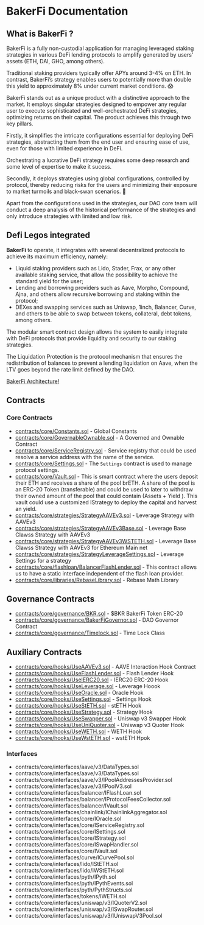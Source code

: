 # BakerFi Documentation 

## What is BakerFi ? 
BakerFi is a fully non-custodial application for managing leveraged staking strategies in various DeFi lending protocols to amplify generated by users’ assets (ETH, DAI, GHO, among others).

Traditional staking providers typically offer APYs around 3-4% on ETH. In contrast, BakerFi’s strategy enables users to potentially more than double this yield to approximately 8% under current market conditions. 😱

BakerFi stands out as a unique product with a distinctive approach to the market. It employs singular strategies designed to empower any regular user to execute sophisticated and well-orchestrated DeFi strategies, optimizing returns on their capital. The product achieves this through two key pillars.

Firstly, it simplifies the intricate configurations essential for deploying DeFi strategies, abstracting them from the end user and ensuring ease of use, even for those with limited experience in DeFi.

Orchestrating a lucrative DeFi strategy requires some deep research and some level of expertise to make it sucess.

Secondly, it deploys strategies using global configurations, controlled by protocol, thereby reducing risks for the users and minimizing their exposure to market turmoils and black-swan scenarios. 🦢

Apart from the configurations used in the strategies, our DAO core team will conduct a deep analysis of the historical performance of the strategies and only introduce strategies with limited and low risk.

## Defi Legos integrated

**BakerFi** to operate, it integrates with several decentralized protocols to achieve its maximum efficiency, namely:

- Liquid staking providers such as Lido, Stader, Frax, or any other available staking service, that allow the possibility to achieve the standard yield for the user;
- Lending and borrowing providers such as Aave, Morpho, Compound, Ajna, and others allow recursive borrowing and staking within the protocol;
- DEXes and swapping services such as Uniswap, 1inch, Balancer,  Curve, and others to be able to swap between tokens, collateral, debt tokens, among others.

The modular smart contract design allows the system to easily integrate with DeFi protocols that provide liquidity and security to our staking strategies.

The Liquidation Protection is the protocol mechanism that ensures the redistribution of balances to prevent a lending liquidation on Aave, when the LTV goes beyond the rate limit defined by the DAO.

[BakerFi Architecture!](architecture.png "BakerFi Architecture")


## Contracts 


### Core Contracts 
* [contracts/core/Constants.sol](core/Constants.md) - Global Constants 
* [contracts/core/GovernableOwnable.sol](core/GovernableOwnable.md) - A Governed and Ownable Contract 
* [contracts/core/ServiceRegistry.sol](core/ServiceRegistry.md) -  Service registry that could be used resolve a service address with the name of the service.
* [contracts/core/Settings.sol](core/Settings.md) - The `Settings` contract is used to manage protocol settings.
* [contracts/core/Vault.sol](core/Vault.md) -  This is smart contract where the users deposit their ETH and receives a share of the pool <x>brETH. A share of the pool is an ERC-20 Token (transferable) and could be used to later to withdraw their owned amount of the pool that could contain (Assets + Yield ). This vault could use a customized IStrategy to deploy the capital and harvest an yield.
* [contracts/core/strategies/StrategyAAVEv3.sol](core/strategies/StrategyAAVEv3.md) - Leverage Strategy with AAVEv3 
* [contracts/core/strategies/StrategyAAVEv3Base.sol](core/strategies/StrategyAAVEv3Base.md) - Leverage Base Clawss Strategy with AAVEv3 
* [contracts/core/strategies/StrategyAAVEv3WSTETH.sol](core/strategies/StrategyAAVEv3WSTETH.md) - Leverage Base Clawss Strategy with AAVEv3 for Ethereum Main net
* [contracts/core/strategies/StrategyLeverageSettings.sol](core/strategies/StrategyLeverageSettings.md) - Leverage Settings for a strategy
* [contracts/core/flashloan/BalancerFlashLender.sol](core/flashloan/BalancerFlashLender.md) - This contract allows us
to have a static interface independent of the flash loan provider.
* [contracts/core/libraries/RebaseLibrary.sol](libraries/RebaseLibrary.sol) - Rebase Math Library

##  Governance Contracts 
* [contracts/core/governance/BKR.sol](core/governance/BKR.md) - $BKR BakerFi Token ERC-20  
* [contracts/core/governance/BakerFiGovernor.sol](/core/governance/BakerFiGovernor.md) - DAO Governor Contract 
* [contracts/core/governance/Timelock.sol](core/governance/Timelock.md) - Time Lock Class 

## Auxiliary Contracts 

* [contracts/core/hooks/UseAAVEv3.sol](core/hooks/UseAAVEv3.md) - AAVE Interaction Hook Contract
* [contracts/core/hooks/UseFlashLender.sol](core/hooks/UseFlashLender.md) - Flash Lender Hook 
* [contracts/core/hooks/UseIERC20.sol](core/hooks/UseIERC20.md) - IERC20 ERC-20 Hook 
* [contracts/core/hooks/UseLeverage.sol](core/hooks/UseLeverage.md) - Leverage Hoook
* [contracts/core/hooks/UseOracle.sol](core/hooks/UseOracle.md) - Oracle Hook 
* [contracts/core/hooks/UseSettings.sol](core/hooks/UseSettings.md) - Settings Hook 
* [contracts/core/hooks/UseStETH.sol](core/hooks/UseStETH.md) - stETH Hook 
* [contracts/core/hooks/UseStrategy.sol](core/hooks/UseStrategy.md) - Strategy Hook 
* [contracts/core/hooks/UseSwapper.sol](core/hooks/UseSwapper.md) - Uniswap v3 Swapper Hook 
* [contracts/core/hooks/UseUniQuoter.sol](core/hooks/UseUniQuoter.md) - Uniswap v3 Quoter Hook
* [contracts/core/hooks/UseWETH.sol](core/hooks/UseWETH.md) - WETH Hook 
* [contracts/core/hooks/UseWstETH.sol](core/hooks/UseWstETH.md) - wstETH Hpok 


### Interfaces

* contracts/core/interfaces/aave/v3/DataTypes.sol
* contracts/core/interfaces/aave/v3/DataTypes.sol
* contracts/core/interfaces/aave/v3/IPoolAddressesProvider.sol
* contracts/core/interfaces/aave/v3/IPoolV3.sol
* contracts/core/interfaces/balancer/IFlashLoan.sol
* contracts/core/interfaces/balancer/IProtocolFeesCollector.sol
* contracts/core/interfaces/balancer/IVault.sol
* contracts/core/interfaces/chainlink/IChainlinkAggregator.sol
* contracts/core/interfaces/core/IOracle.sol
* contracts/core/interfaces/core/IServiceRegistry.sol
* contracts/core/interfaces/core/ISettings.sol
* contracts/core/interfaces/core/IStrategy.sol
* contracts/core/interfaces/core/ISwapHandler.sol
* contracts/core/interfaces/core/IVault.sol
* contracts/core/interfaces/curve/ICurvePool.sol
* contracts/core/interfaces/lido/IStETH.sol
* contracts/core/interfaces/lido/IWStETH.sol
* contracts/core/interfaces/pyth/IPyth.sol
* contracts/core/interfaces/pyth/IPythEvents.sol
* contracts/core/interfaces/pyth/PythStructs.sol
* contracts/core/interfaces/tokens/IWETH.sol
* contracts/core/interfaces/uniswap/v3/IQuoterV2.sol
* contracts/core/interfaces/uniswap/v3/ISwapRouter.sol
* contracts/core/interfaces/uniswap/v3/IUniswapV3Pool.sol


